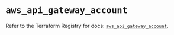 # `aws_api_gateway_account`

Refer to the Terraform Registry for docs: [`aws_api_gateway_account`](https://registry.terraform.io/providers/hashicorp/aws/5.34.0/docs/resources/api_gateway_account).
